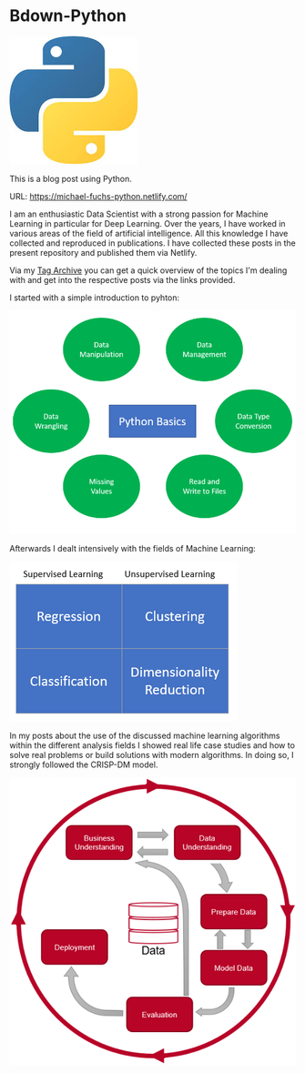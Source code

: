 # Bdown-Python

![python](static/images/Python.jpg)

This is a blog post using Python.

URL: https://michael-fuchs-python.netlify.com/

I am an enthusiastic Data Scientist with a strong passion for Machine Learning in particular for Deep Learning.
Over the years, I have worked in various areas of the field of artificial intelligence. 
All this knowledge I have collected and reproduced in publications.
I have collected these posts in the present repository and published them via Netlify. 

Via my [Tag Archive](https://michael-fuchs-python.netlify.app/2019/01/01/tag-archive/) you can get a quick overview of the topics I'm dealing with and get into the respective posts via the links provided. 

I started with a simple introduction to pyhton:

![Python Basics](static/images/readme_python_basics.png)


Afterwards I dealt intensively with the fields of Machine Learning:

![ML](static/images/readme_ML.png)


In my posts about the use of the discussed machine learning algorithms within the different analysis fields I showed real life case studies and how to solve real problems or build solutions with modern algorithms. 
In doing so, I strongly followed the CRISP-DM model.

![CRISP-DM](static/images/readme_crisp_dm.png)








